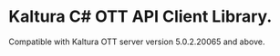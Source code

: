 # Kaltura C# OTT API Client Library.
Compatible with Kaltura OTT server version 5.0.2.20065 and above.
